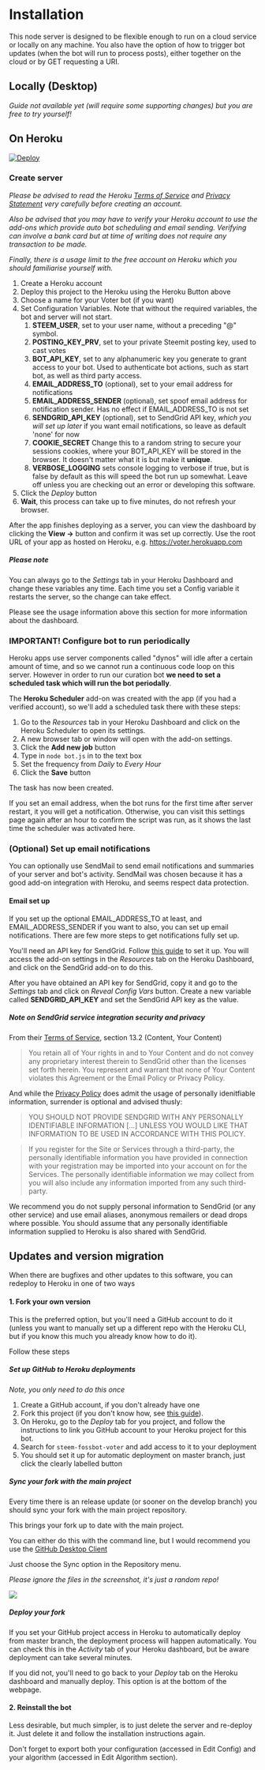 # Installation

This node server is designed to be flexible enough to run on a cloud service or locally on any machine. You also have the option of how to trigger bot updates (when the bot will run to process posts), either together on the cloud or by GET requesting a URI. 

## Locally (Desktop)

_Guide not available yet (will require some supporting changes) but you are free to try yourself!_

## On Heroku

[![Deploy](https://www.herokucdn.com/deploy/button.png)](https://heroku.com/deploy?template=https://github.com/Steem-FOSSbot/steem-fossbot-voter)

### Create server

_Please be advised to read the Heroku [Terms of Service](https://www.heroku.com/policy/tos) and [Privacy Statement](https://www.heroku.com/policy/privacy) very carefully before creating an account._

_Also be advised that you may have to verify your Heroku account to use the add-ons which provide auto bot scheduling and email sending. Verifying can involve a bank card but at time of writing does not require any transaction to be made._

_Finally, there is a usage limit to the free account on Heroku which you should familiarise yourself with._

1. Create a Heroku account
2. Deploy this project to the Heroku using the Heroku Button above
3. Choose a name for your Voter bot (if you want)
4. Set Configuration Variables. Note that without the required variables, the bot and server will not start.
	1. **STEEM_USER**, set to your user name, without a preceding "@" symbol.
	2. **POSTING_KEY_PRV**, set to your private Steemit posting key, used to cast votes
	3. **BOT_API_KEY**, set to any alphanumeric key you generate to grant access to your bot. Used to authenticate bot actions, such as start bot, as well as third party access.
	4. **EMAIL_ADDRESS_TO** (optional), set to your email address for notifications
	5. **EMAIL_ADDRESS_SENDER** (optional), set spoof email address for notification sender. Has no effect if EMAIL_ADDRESS_TO is not set
	6. **SENDGRID_API_KEY** (optional), set to SendGrid API key, _which you will set up later_ if you want email notifications, so leave as default 'none' for now
	7. **COOKIE_SECRET** Change this to a random string to secure your sessions cookies, where your BOT_API_KEY will be stored in the browser. It doesn't matter what it is but make it **unique**.
	8. **VERBOSE_LOGGING** sets console logging to verbose if true, but is false by default as this will speed the bot run up somewhat. Leave off unless you are checking out an error or developing this software.
5. Click the _Deploy_ button
6. **Wait**, this process can take up to five minutes, do not refresh your browser.

After the app finishes deploying as a server, you can view the dashboard by clicking the **View ->** button and confirm it was set up correctly. Use the root URL of your app as hosted on Heroku, e.g. https://voter.herokuapp.com

##### Please note

You can always go to the _Settings_ tab in your Heroku Dashboard and change these variables any time. Each time you set a Config variable it restarts the server, so the change can take effect.

Please see the usage information above this section for more information about the dashboard.

### IMPORTANT! Configure bot to run periodically

Heroku apps use server components called "dynos" will idle after a certain amount of time, and so we cannot run a continuous code loop on this server. However in order to run our curation bot **we need to set a scheduled task which will run the bot periodally**.

The **Heroku Scheduler** add-on was created with the app (if you had a verified account), so we'll add a scheduled task there with these steps:

1. Go to the _Resources_ tab in your Heroku Dashboard and click on the Heroku Scheduler to open its settings.
2. A new browser tab or window will open with the add-on settings.
3. Click the **Add new job** button
4. Type in ```node bot.js``` in to the text box
5. Set the frequency from _Daily_ to _Every Hour_
6. Click the **Save** button

The task has now been created.

If you set an email address, when the bot runs for the first time after server restart, it you will get a notification. Otherwise, you can visit this settings page again after an hour to confirm the script was run, as it shows the last time the scheduler was activated here.

### (Optional) Set up email notifications

You can optionally use SendMail to send email notifications and summaries of your server and bot's activity. SendMail was chosen because it has a good add-on integration with Heroku, and seems respect data protection.

#### Email set up

If you set up the optional EMAIL_ADDRESS_TO at least, and EMAIL_ADDRESS_SENDER if you want to also, you can set up email notifications. There are few more steps to get notifications fully set up.

You'll need an API key for SendGrid. Follow [this guide](https://devcenter.heroku.com/articles/sendgrid#obtaining-an-api-key) to set it up. You will access the add-on settings in the _Resources_ tab on the Heroku Dashboard, and click on the SendGrid add-on to do this.

After you have obtained an API key for SendGrid, copy it and go to the _Settings_ tab and click on _Reveal Config Vars_ button. Create a new variable called **SENDGRID_API_KEY** and set the SendGrid API key as the value.

##### Note on SendGrid service integration security and privacy

From their [Terms of Service](https://sendgrid.com/policies/tos/), section 13.2 (Content, Your Content)

> You retain all of Your rights in and to Your Content and do not convey any proprietary interest therein to SendGrid other than the licenses set forth herein.  You represent and warrant that none of Your Content violates this Agreement or the Email Policy or Privacy Policy.

And while the [Privacy Policy](https://sendgrid.com/policies/privacy/) does admit the usage of personally idenitfiable information, surrender is optional and advised thusly:

> YOU SHOULD NOT PROVIDE SENDGRID WITH ANY PERSONALLY IDENTIFIABLE INFORMATION [...] UNLESS YOU WOULD LIKE THAT INFORMATION TO BE USED IN ACCORDANCE WITH THIS POLICY.

> If you register for the Site or Services through a third-party, the personally identifiable information you have provided in connection with your registration may be imported into your account on for the Services. The personally identifiable information we may collect from you will also include any information imported from any such third-party.

We recommend you do not supply personal information to SendGrid (or any other service) and use email aliases, anonymous remailers or dead drops where possible. You should assume that any personally identifiable information supplied to Heroku is also shared with SendGrid.

## Updates and version migration

When there are bugfixes and other updates to this software, you can redeploy to Heroku in one of two ways

#### 1. Fork your own version

This is the preferred option, but you'll need a GitHub account to do it (unless you want to manually set up a different repo with the Heroku CLI, but if you know this much you already know how to do it).

Follow these steps

##### Set up GitHub to Heroku deployments

_Note, you only need to do this once_

1. Create a GitHub account, if you don't already have one
2. Fork this project (if you don't know how, see [this guide](https://help.github.com/articles/fork-a-repo/)).
3. On Heroku, go to the _Deploy_ tab for you project, and follow the instructions to link you GitHub account to your Heroku project for this bot.
4. Search for ```steem-fossbot-voter``` and add access to it to your deployment
5. You should set it up for automatic deployment on master branch, just click the clearly labelled button

##### Sync your fork with the main project
  
Every time there is an release update (or sooner on the develop branch) you should sync your fork with the main project repository.

This brings your fork up to date with the main project.

You can either do this with the command line, but I would recommend you use the [GitHub Desktop Client](https://desktop.github.com/)

Just choose the Sync option in the Repository menu.
 
_Please ignore the files in the screenshot, it's just a random repo!_

![](/img/github-desktop-sync.png)

##### Deploy your fork

If you set your GitHub project access in Heroku to automatically deploy from master branch, the deployment process will happen automatically. You can check this in the _Activity_ tab of your Heroku dashboard, but be aware deployment can take several minutes.

If you did not, you'll need to go back to your _Deploy_ tab on the Heroku dashboard and manually deploy. This option is at the bottom of the webpage.

#### 2. Reinstall the bot

Less desirable, but much simpler, is to just delete the server and re-deploy it. Just delete it and follow the installation instructions again.

Don't forget to export both your configuration (accessed in Edit Config) and your algorithm (accessed in Edit Algorithm section).